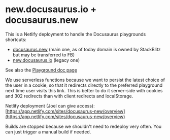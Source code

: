 # new\.docusaurus.io + docusaurus.new

This is a Netlify deployment to handle the Docusaurus playgrounds shortcuts:

- [docusaurus.new](https://docusaurus.new) (main one, as of today domain is owned by StackBlitz but may be transferred to FB)
- [new.docusaurus.io](https://new.docusaurus.io) (legacy one)

See also the [Playground doc page](https://docusaurus.io/docs/playground)

We use serverless functions because we want to persist the latest choice of the user in a cookie, so that it redirects directly to the preferred playground next time user visits this link. This is better to do it server-side with cookies and 302 redirects than with client redirects and localStorage.

Netlify deployment (Joel can give access): [https://app.netlify.com/sites/docusaurus-new/overview](https://app.netlify.com/sites/docusaurus-new/overview)

Builds are stopped because we shouldn't need to redeploy very often. You can just trigger a manual build if needed.

